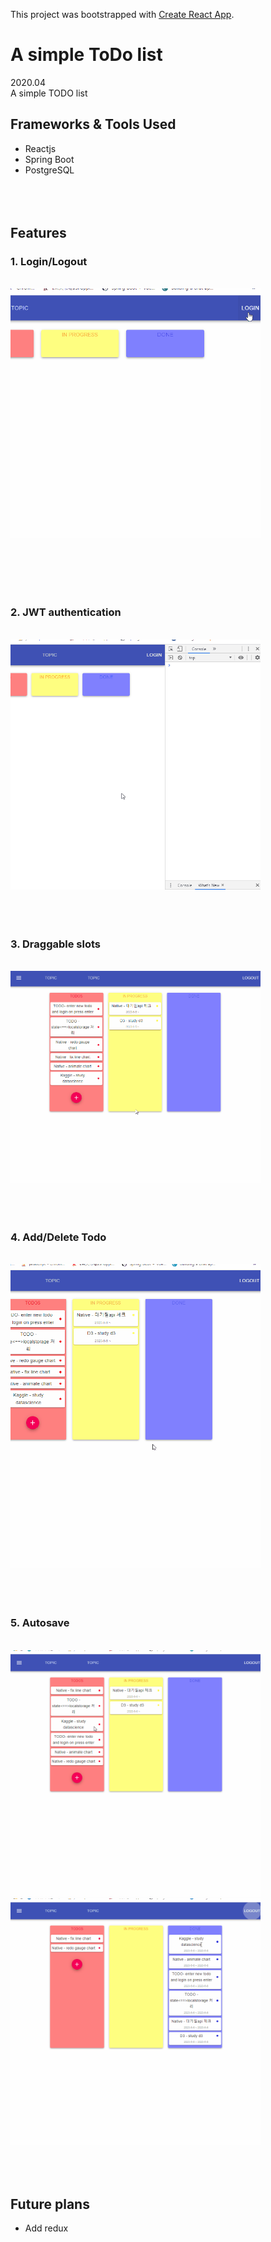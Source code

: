 This project was bootstrapped with [Create React App](https://github.com/facebook/create-react-app).

# A simple ToDo list
2020.04
<br>
A simple TODO list 

## Frameworks & Tools Used
* Reactjs
* Spring Boot 
* PostgreSQL
<br><br><br><br>
## Features
### 1. Login/Logout
<br>
<img src="https://github.com/lpaqkosw/readmeImages/blob/master/muitest/loginout.gif" width="400" height="400">

<br><br><br><br>

### 2. JWT authentication
<br>
<img src="https://github.com/lpaqkosw/readmeImages/blob/master/muitest/auth.gif" width="400" height="400">
<br><br><br><br>


### 3. Draggable slots
<br>
<img src="https://github.com/lpaqkosw/readmeImages/blob/master/muitest/drag.gif" width="400" height="339">
<br><br><br><br>


### 4. Add/Delete Todo
<br>
<img src="https://github.com/lpaqkosw/readmeImages/blob/master/muitest/adddelete.gif" width="400" height="487">
<br><br><br><br>


### 5. Autosave
<br>
<img src="https://github.com/lpaqkosw/readmeImages/blob/master/muitest/autosave1.gif" width="400" height="394">
<br>
<img src="https://github.com/lpaqkosw/readmeImages/blob/master/muitest/autosave2.gif" width="400" height="394">
<br><br><br><br>


## Future plans
* Add redux
<br><br><br><br>


